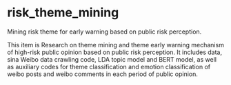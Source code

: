 # risk_theme_mining
Mining risk theme for early warning based on public risk perception.

This item is Research on theme mining and theme early warning mechanism 
of high-risk public opinion based on public risk perception. 
It includes data, sina Weibo data crawling code, LDA topic model and BERT model, 
as well as auxiliary codes for theme classification and emotion classification of weibo posts and 
weibo comments in each period of public opinion.
